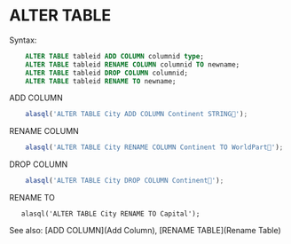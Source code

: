 # ALTER TABLE

Syntax:
```sql
    ALTER TABLE tableid ADD COLUMN columnid type;
    ALTER TABLE tableid RENAME COLUMN columnid TO newname;
    ALTER TABLE tableid DROP COLUMN columnid;
    ALTER TABLE tableid RENAME TO newname;
```

ADD COLUMN
```js
    alasql('ALTER TABLE City ADD COLUMN Continent STRING');
```
RENAME COLUMN
```js
    alasql('ALTER TABLE City RENAME COLUMN Continent TO WorldPart');
```
DROP COLUMN
```js
    alasql('ALTER TABLE City DROP COLUMN Continent');
```
RENAME TO
```ja
   alasql('ALTER TABLE City RENAME TO Capital');
```

See also: [ADD COLUMN](Add Column), [RENAME TABLE](Rename Table)